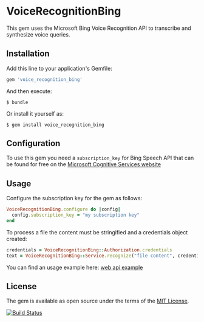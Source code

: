 # VoiceRecognitionBing

This gem uses the Microsoft Bing Voice Recognition API to transcribe and synthesize voice queries.


## Installation

Add this line to your application's Gemfile:

```ruby
gem 'voice_recognition_bing'
```

And then execute:

    $ bundle

Or install it yourself as:

    $ gem install voice_recognition_bing

## Configuration


To use this gem you need a `subscription_key` for Bing Speech API that can be found for free on the [Microsoft Cognitive Services website](https://www.microsoft.com/cognitive-services)


## Usage

Configure the subscription key for the gem as follows:

```ruby
VoiceRecognitionBing.configure do |config|
  config.subscription_key = "my subscription key"
end
```

To process a file the content must be stringified and a credentials object created:

```ruby
credentials = VoiceRecognitionBing::Authorization.credentials
text = VoiceRecognitionBing::Service.recognize("file content", credentials)
```

You can find an usage example here: [web api example]( https://github.com/elmendalerenda/mnemonic/blob/master/server/api.rb)

## License

The gem is available as open source under the terms of the [MIT License](http://opensource.org/licenses/MIT).

[![Build Status](https://travis-ci.org/elmendalerenda/voice_recognition_bing.svg?branch=master)](https://travis-ci.org/elmendalerenda/voice_recognition_bing)

